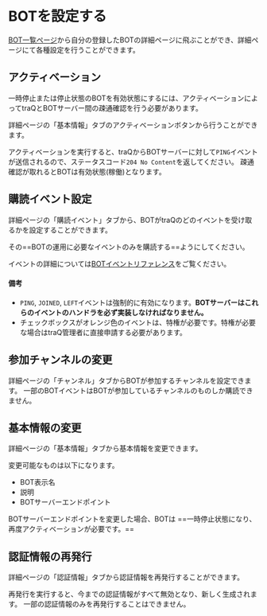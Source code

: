 # BOTを設定する

[BOT一覧ページ](/bots)から自分の登録したBOTの詳細ページに飛ぶことができ、詳細ページにて各種設定を行うことができます。

## アクティベーション
一時停止または停止状態のBOTを有効状態にするには、アクティベーションによってtraQとBOTサーバー間の疎通確認を行う必要があります。

詳細ページの「基本情報」タブのアクティベーションボタンから行うことができます。

アクティベーションを実行すると、traQからBOTサーバーに対して`PING`イベントが送信されるので、ステータスコード`204 No Content`を返してください。
疎通確認が取れるとBOTは有効状態(稼働)となります。

## 購読イベント設定
詳細ページの「購読イベント」タブから、BOTがtraQのどのイベントを受け取るかを設定することができます。

その==BOTの運用に必要なイベントのみを購読する==ようにしてください。

イベントの詳細については[BOTイベントリファレンス](/docs/bot/events)をご覧ください。

#### 備考
+ `PING`, `JOINED`, `LEFT`イベントは強制的に有効になります。**BOTサーバーはこれらのイベントのハンドラを必ず実装しなければなりません。**
+ チェックボックスがオレンジ色のイベントは、特権が必要です。特権が必要な場合はtraQ管理者に直接申請する必要があります。

## 参加チャンネルの変更
詳細ページの「チャンネル」タブからBOTが参加するチャンネルを設定できます。
一部のBOTイベントはBOTが参加しているチャンネルのものしか購読できません。

## 基本情報の変更
詳細ページの「基本情報」タブから基本情報を変更できます。

変更可能なものは以下になります。
+ BOT表示名
+ 説明
+ BOTサーバーエンドポイント

BOTサーバーエンドポイントを変更した場合、BOTは ==一時停止状態になり、再度アクティベーションが必要です。==

## 認証情報の再発行
詳細ページの「認証情報」タブから認証情報を再発行することができます。

再発行を実行すると、今までの認証情報がすべて無効となり、新しく生成されます。
一部の認証情報のみを再発行することはできません。
